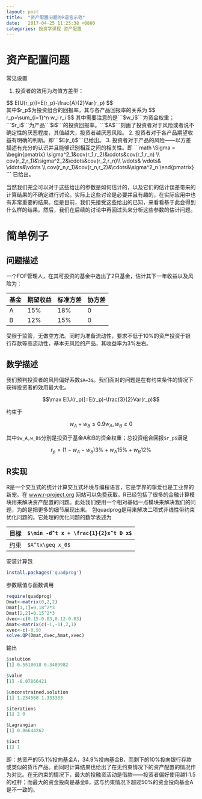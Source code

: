 ```yaml
---
layout: post
title:  "资产配置问题的R语言示范"
date:   2017-04-25 11:25:38 +0800
categories: 投资学课程 资产配置
---
```



# 资产配置问题

常见设置
1. 投资者的效用为均值方差型：
<div>
$$
E[U(r_p)]=E(r_p)-\frac{A}{2}Var(r_p)
$$
</div>
其中<span>$r_p$</span>为投资组合的回报率，其与各产品回报率的关系为
$$
r_p=\sum_{i=1}^n w_i r_i
$$
其中需要注意的是```$w_i$```为资金权重；```$r_i$```为产品```$i$```的投资回报率。```$A$```刻画了投资者对于风险或者说不确定性的厌恶程度，其值越大，投资者越厌恶风险。
2. 投资者对于各产品期望收益有明确的判断。即```$E(r_i)$```已给出。
3. 投资者对于产品的风险——以方差描述有充分的认识并且能够识别相互之间的相关性。即
```math
\Sigma = \begin{pmatrix} 
\sigma^2_1&cov(r_1,r_2)&\cdots&cov(r_1,r_n) \\
cov(r_2,r_1)&\sigma^2_2&\cdots&cov(r_2,r_n)\\
\vdots& \vdots& \ddots&\vdots \\
cov(r_n,r_1)&cov(r_n,r_2)&\cdots&\sigma^2_n
\end{pmatrix} 
```
已给出。

当然我们完全可以对于这些给出的参数是如何估计的，以及它们的估计误差带来的计算结果的不确定进行讨论。实际上这些讨论是必要并且有趣的，在实际应用中也有非常重要的结果。但是目前，我们先接受这些给出的已知，来看看基于此会得到什么样的结果。然后，我们在后续的讨论中再回过头来分析这些参数的估计问题。

# 简单例子
## 问题描述
一个FOF管理人，在其可投资的基金中选出了2只基金，估计其下一年收益以及风险为：

基金|期望收益 | 标准方差 | 协方差
---|---|---|---
 A|15% |18% |0
B |12% |15% |0

受限于监管，无做空方法。同时为准备流动性，要求不低于10%的资产投资于银行存款等高流动性，基本无风险的产品，其收益率为3%左右。
## 数学描述
我们预判投资者的风险偏好系数```$A=3$```。我们面对的问题是在有约束条件的情况下获得投资者的效用最大化。
```math
\max E[U(r_p)]=E(r_p)-\frac{3}{2}Var(r_p)
```
约束于

```math
w_A+w_B \leq 0.9 

w_A,w_B \geq 0
```
其中`$w_A,w_B$`分别是投资于基金A和B的资金权重；总投资组合回报`$r_p$`满足
```math
r_p=(1-w_A-w_B) 3\%+w_A 15\%+w_B 12\%
```

## R实现
R是一个交互式的统计计算交互式环境与编程语言，它是学界的挚爱也是工业界的新宠。在 www.r-project.org 网站可以免费获取。R已经包括了很多的金融计算模块用来解决资产配置的问题。此处我们使用一个相对基础一点模块来解决我们的问题，为的是把更多的细节展现出来。
包quadprog是用来解决二项式非线性带约束优化问题的。它处理的优化问题的数学表述为

目标| `$\min -d^t x + \frac{1}{2}x^t D x$`
---|---
约束 | `$A^tx\geq x_0$`

安装计算包
```R
install.packages('quadprog')
```
参数赋值与函数调用
```R
require(quadprog)
Dmat<-matrix(0,2,2)
Dmat[1,1]=0.18^2*3
Dmat[2,2]=0.15^2*3
dvec<-c(0.15-0.03,0.12-0.03)
Amat<-matrix(c(-1,-1),2,1)
xvec<-c(-0.9)
solve.QP(Dmat,dvec,Amat,xvec)
```
输出
```R
$solution
[1] 0.5510018 0.3489982

$value
[1] -0.07866421

$unconstrained.solution
[1] 1.234568 1.333333

$iterations
[1] 2 0

$Lagrangian
[1] 0.06644262

$iact
[1] 1
```
即：总资产的55.1%投向基金A，34.9%投向基金B，而剩下的10%投向银行存款或类似的货币产品。而同时计算结果也给出了在无约束情况下的资产配置的情况作为对比。在无约束的情况下，最大的投融资活动是借款——投资者偏好使用越1:1.5的杠杆；而最大的资金投向是基金B，这与约束情况下超过50%的资金投向基金A是不一致的。
